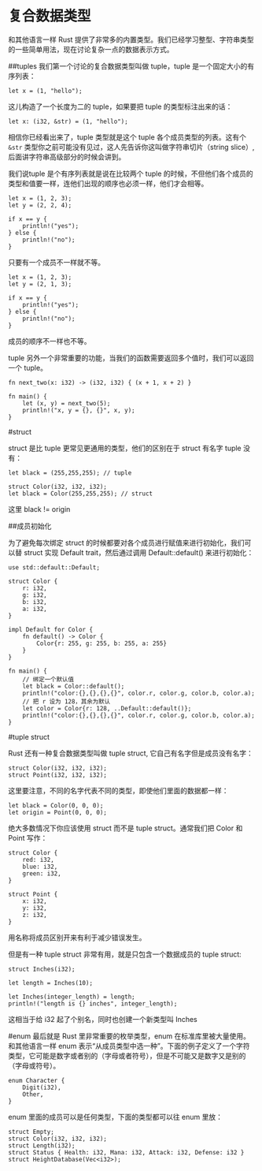 复合数据类型
===

和其他语言一样 Rust 提供了非常多的内置类型。我们已经学习整型、字符串类型的一些简单用法，现在讨论复杂一点的数据表示方式。

##tuples
我们第一个讨论的复合数据类型叫做 tuple，tuple 是一个固定大小的有序列表：

	let x = (1, "hello");

这儿构造了一个长度为二的 tuple，如果要把 tuple 的类型标注出来的话：

	let x: (i32, &str) = (1, "hello");

相信你已经看出来了，tuple 类型就是这个 tuple 各个成员类型的列表。这有个 `&str` 类型你之前可能没有见过，这人先告诉你这叫做字符串切片（string slice）,后面讲字符串高级部分的时候会讲到。

我们说tuple 是个有序列表就是说在比较两个 tuple 的时候，不但他们各个成员的类型和值要一样，连他们出现的顺序也必须一样，他们才会相等。

	let x = (1, 2, 3);
	let y = (2, 2, 4);

	if x == y {
	    println!("yes");
	} else {
	    println!("no");
	}

只要有一个成员不一样就不等。

	let x = (1, 2, 3);
	let y = (2, 1, 3);

	if x == y {
	    println!("yes");
	} else {
	    println!("no");
	}

成员的顺序不一样也不等。

tuple 另外一个非常重要的功能，当我们的函数需要返回多个值时，我们可以返回一个 tuple。

	fn next_two(x: i32) -> (i32, i32) { (x + 1, x + 2) }

	fn main() {
	    let (x, y) = next_two(5);
	    println!("x, y = {}, {}", x, y);
	}

#struct

struct 是比 tuple 更常见更通用的类型，他们的区别在于 struct 有名字 tuple 没有：

	let black = (255,255,255); // tuple

	struct Color(i32, i32, i32);
	let black = Color(255,255,255); // struct

这里 black != origin

##成员初始化

为了避免每次绑定 struct 的时候都要对各个成员进行赋值来进行初始化，我们可以替 struct 实现 Default trait，然后通过调用 Default::default()  来进行初始化：

	use std::default::Default;

	struct Color {
	    r: i32,
	    g: i32,
	    b: i32,
	    a: i32,
	}

	impl Default for Color {
	    fn default() -> Color {
	        Color{r: 255, g: 255, b: 255, a: 255}
	    }
	}

	fn main() {
	    // 绑定一个默认值
	    let black = Color::default();
	    println!("color:{},{},{},{}", color.r, color.g, color.b, color.a);
	    // 把 r 设为 128，其余为默认
	    let color = Color{r: 128, ..Default::default()};
	    println!("color:{},{},{},{}", color.r, color.g, color.b, color.a);
	}

#tuple struct

Rust 还有一种复合数据类型叫做 tuple struct, 它自己有名字但是成员没有名字：

	struct Color(i32, i32, i32);
	struct Point(i32, i32, i32);

这里要注意，不同的名字代表不同的类型，即使他们里面的数据都一样：

	let black = Color(0, 0, 0);
	let origin = Point(0, 0, 0);

绝大多数情况下你应该使用 struct 而不是 tuple struct。通常我们把 Color 和 Point 写作：

	struct Color {
	    red: i32,
	    blue: i32,
	    green: i32,
	}

	struct Point {
	    x: i32,
	    y: i32,
	    z: i32,
	}

用名称将成员区别开来有利于减少错误发生。

但是有一种 tuple struct 非常有用，就是只包含一个数据成员的 tuple struct:

	struct Inches(i32);

	let length = Inches(10);

	let Inches(integer_length) = length;
	println!("length is {} inches", integer_length);

这相当于给 i32 起了个别名，同时也创建一个新类型叫 Inches

#enum
最后就是 Rust 里非常重要的枚举类型，enum 在标准库里被大量使用。和其他语言一样 enum 表示“从成员类型中选一种”。下面的例子定义了一个字符类型，它可能是数字或者别的（字母或者符号），但是不可能又是数字又是别的（字母或符号）。

	enum Character {
	    Digit(i32),
	    Other,
	}

enum 里面的成员可以是任何类型，下面的类型都可以往 enum 里放：

	struct Empty;
	struct Color(i32, i32, i32);
	struct Length(i32);
	struct Status { Health: i32, Mana: i32, Attack: i32, Defense: i32 }
	struct HeightDatabase(Vec<i32>);